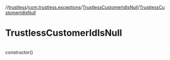 //[trustless](../../../index.md)/[com.trustless.exceptions](../index.md)/[TrustlessCustomerIdIsNull](index.md)/[TrustlessCustomerIdIsNull](-trustless-customer-id-is-null.md)

# TrustlessCustomerIdIsNull

\
constructor()

